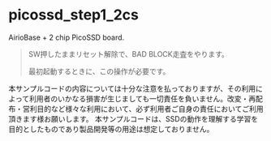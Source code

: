 # picossd_step1_2cs
AirioBase + 2 chip PicoSSD board.

> SW押したままリセット解除で、BAD BLOCK走査をやります。
> 
> 最初起動するときに、この操作が必要です。

本サンプルコードの内容については十分な注意を払っておりますが、その利用によって利用者のいかなる損害が生じましても一切責任を負いません。改変・再配布・営利目的など様々な利用において、必ず利用者ご自身の責任においてご利用頂きます様お願いします。
本サンプルコードは、SSDの動作を理解する学習を目的としたものであり製品開発等の用途は想定しておりません。
